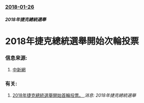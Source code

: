### [2018-01-26](/news/2018/01/26/index.md)

##### 2018年捷克總統選舉
# 2018年捷克總統選舉開始次輪投票 




### 信息来源:

1. [中新網](http://www.chinanews.com/gj/2018/01-27/8434596.shtml)

### 有关:

1. [2018年捷克總統選舉開始首輪投票。 ](/news/2018/01/12/2018年捷克總統選舉開始首輪投票.md) _消息: 2018年捷克總統選舉_

